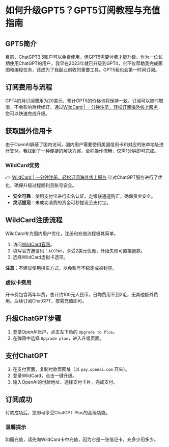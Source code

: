# 如何升级GPT5？GPT5订阅教程与充值指南

## GPT5简介

目前，ChatGPT3.5账户可以免费使用，但GPT5需要付费才能升级。作为一位长期使用ChatGPT的用户，我早在2023年就已升级到GPT4，它不仅帮助我完成画图和编程任务，还成为了我副业创收的重要工具。GPT5我也会第一时间订阅。

## 订阅费用与流程

GPT4的月订阅费用为20美元，预计GPT5的价格也将保持一致。订阅可以随时取消，不会影响后续续订。通过[WildCard | 一分钟注册，轻松订阅海外线上服务](https://bbtdd.com/WildCard)，您可以快速完成升级。

## 获取国外信用卡

由于OpenAI屏蔽了国内访问，国内用户需要使用美国信用卡和对应的账单地址进行支付。我找到了一种便捷的解决方案，全程操作流畅，仅需1分钟即可完成。

### WildCard优势
👉 [WildCard | 一分钟注册，轻松订阅海外线上服务](https://bbtdd.com/WildCard) 针对ChatGPT服务进行了优化，确保升级过程顺利且账号安全。

- **安全可靠**：使用支付宝进行实名认证，走银联通道购汇，确保资金安全。
- **灵活提现**：未成功消费的资金可秒提现至支付宝。

## WildCard注册流程

WildCard专为国内用户优化，注册和充值流程极其简单。

1. 访问[WildCard官网](https://bbtdd.com/WildCard)。
2. 填写官方邀请码：`ACCPAY`，享受2美元优惠，升级失败可直接退款。
3. 选择WildCard虚拟卡选项。

**注意**：不建议使用拼车方式，以免账号不稳定或被封禁。

### 虚拟卡费用
开卡费包含两年年费，总计约100元人民币，日均费用不到2毛，无其他额外费用。后续订阅ChatGPT，按需充值即可。

## 升级ChatGPT步骤

1. 登录OpenAI账户，点击左下角的 `Upgrade to Plus`。
2. 在弹窗中选择 `Upgrade plan`，进入升级页面。

## 支付ChatGPT

1. 在支付页面，复制付款页网址（以 `pay.openai.com` 开头）。
2. 登录WildCard，点击一键升级。
3. 输入OpenAI的付款地址，选择支付卡片，完成支付。

## 订阅成功

付款成功后，您即可享受ChatGPT Plus的高级功能。

### 温馨提示
如需充值，请先向WildCard卡中充值，因为它是一张借记卡，充多少用多少。